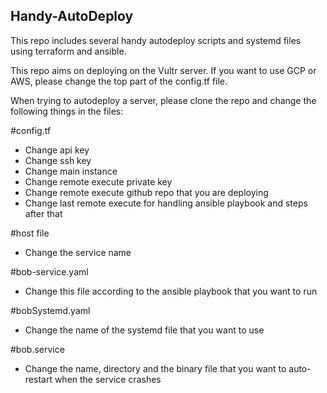 ## Handy-AutoDeploy
This repo includes several handy autodeploy scripts and systemd files using terraform and ansible.

This repo aims on deploying on the Vultr server. If you want to use GCP or AWS, please change the top part of the config.tf file.

When trying to autodeploy a server, please clone the repo and change the following things in the files:

#config.tf
- Change api key
- Change ssh key 
- Change main instance
- Change remote execute private key
- Change remote execute github repo that you are deploying
- Change last remote execute for handling ansible playbook and steps after that

#host file
- Change the service name

#bob-service.yaml
- Change this file according to the ansible playbook that you want to run

#bobSystemd.yaml
- Change the name of the systemd file that you want to use

#bob.service
- Change the name, directory and the binary file that you want to auto-restart when the service crashes
